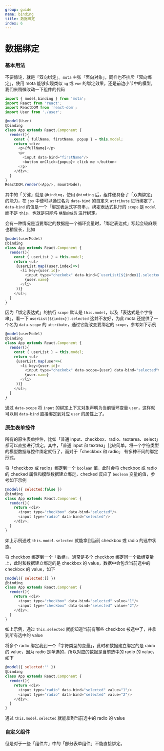 ```yaml
---
group: guide
name: binding
title: 数据绑定
index: 6
---
```


# 数据绑定


### 基本用法

不要惊诧，就是「双向绑定」。`mota` 主张「面向对象」，同样也不排斥「双向绑定」，使用 mota 能够实现类似 `ng` 或 `vue` 的绑定效果。还是前边小节中的模型，我们来稍微改动一下组件的代码

```js
import { model,binding } from 'mota';
import React from 'react';
import ReactDOM from 'react-dom';
import User from './user';

@model(User)
@binding
class App extends React.Component {
  render(){
    const { fullName, firstName, popup } = this.model;
    return <div>
      <p>{fullName}</p>
      <p>
        <input data-bind="firstName"/>
        <button onClick={popup}> click me </button>
      </p>
    </div>;
  }
}
ReactDOM.render(<App/>, mountNode);
```

其中的「关键」就是 `@binding`，使用 `@binding` 后，组件便具备了「双向绑定」的能力，在 `jsx` 中便可以通过名为 `data-bind` 的自定义 `attribute` 进行绑定了，`data-bind` 的值是一个「绑定表达式字符串」，绑定表达式执行的 `scope` 是 `model` 而不是 `this`，也就是只能与 `模型的成员` 进行绑定。

会有一种情况是当要绑定的数据是一个循环变量时，「绑定表达式」写起会较麻烦也稍显长，比如

```js
@model(userModel)
@binding
class App extends React.Component {
  render(){
    const { userList } = this.model;
    return <ul>
     {userList.map((user,index)=>(
       <li key={user.id}>
         <input type="checkobx" data-bind={`userList[${index}].selected`}>
         {user.name}
       </li>
     ))}
    </ul>;
  }
}
```

因为「绑定表达式」的执行 `scope` 默认是 `this.model`，以及「表达式是个字符串」，看一下 `userList[${index}].selected` 这并不友好，为此 mota 还提供了一个名为 `data-scope` 的 `attribute`，通过它能改变要绑定的 `scope`，参考如下示例

```js
@model(userModel)
@binding
class App extends React.Component {
  render(){
    const { userList } = this.model;
    return <ul>
     {userList.map(user=>(
       <li key={user.id}>
         <input type="checkobx" data-scope={user} data-bind="selected">
         {user.name}
       </li>
     ))}
    </ul>;
  }
}
```

通过 `data-scope` 将 `input` 的绑定上下文对象声明为当前循环变量 `user`，这样就可以用 `data-bind` 直接绑定到对应 `user` 的属性上了。

### 原生表单控件

所有的原生表单控件，比如「普通 input、checkbox、radio、textarea、select」都可以直接进行绑定。其中，「普通 input 和 textrea」比较简单，将一个字符类型的模型数据与控件绑定就行了，而对于「checkbox 和 radio」 有多种不同的绑定形式。

将「checkbox 或 radio」绑定到一个 `boolean` 值，此时会将 checkbox 或 radio 的 checked 属性和模型数据建立绑定，checked 反应了 `boolean` 变量的值，参考如下示例

```js
@model({ selected:false })
@binding
class App extends React.Component {
  render(){
    return <div>
      <input type="checkbox" data-bind="selected"/>
      <input type="radio" data-bind="selected"/>
    </div>;
  }
}
```

如上示例通过 `this.model.selected` 就能拿到当前 checkbox 或 radio 的选中状态。


将 checkbox 绑定到一个「数组」，通常是多个 checkbox 绑定同一个数组变量上，此时和数据建立绑定的是 checkbox 的 value，数据中会包含当前选中的 checkbox 的 value，如下

```js
@model({ selected:[] })
@binding
class App extends React.Component {
  render(){
    return <div>
      <input type="checkbox" data-bind="selected" value="1"/>
      <input type="checkbox" data-bind="selected" value="2"/>
    </div>;
  }
}
```

如上示例，通过 `this.selected` 就能知道当前有哪些 checkbox 被选中了，并拿到所有选中的 value


将多个 radio 绑定我到一个「字符类型的变量」，此时和数据建立绑定的是 raido 的 value，因为 radio 是单选的，所以对应的数据是当前选中的 radio 的 value，如下

```js
@model({ selected:'' })
@binding
class App extends React.Component {
  render(){
    return <div>
      <input type="radio" data-bind="selected" value="1"/>
      <input type="radio" data-bind="selected" value="2"/>
    </div>;
  }
}
```
通过 `this.model.selected` 就能拿到当前选中的 radio 的 value


### 自定义组件

但是对于一些「组件库」中的「部分表单组件」不能直接绑定。